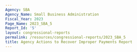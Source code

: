 ```yaml
---
Agency: SBA
Agency_Name: Small Business Administration
Fiscal_Year: 2023
Page_Name: 2023_SBA_5
Report_Id: '5'
layout: congressional-reports
permalink: /resources/congressional-reports/2023_SBA_5
title: Agency Actions to Recover Improper Payments Report
---
```

